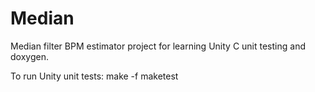 # Median
Median filter BPM estimator project for learning Unity C unit testing and doxygen.

To run Unity unit tests:
make -f maketest
